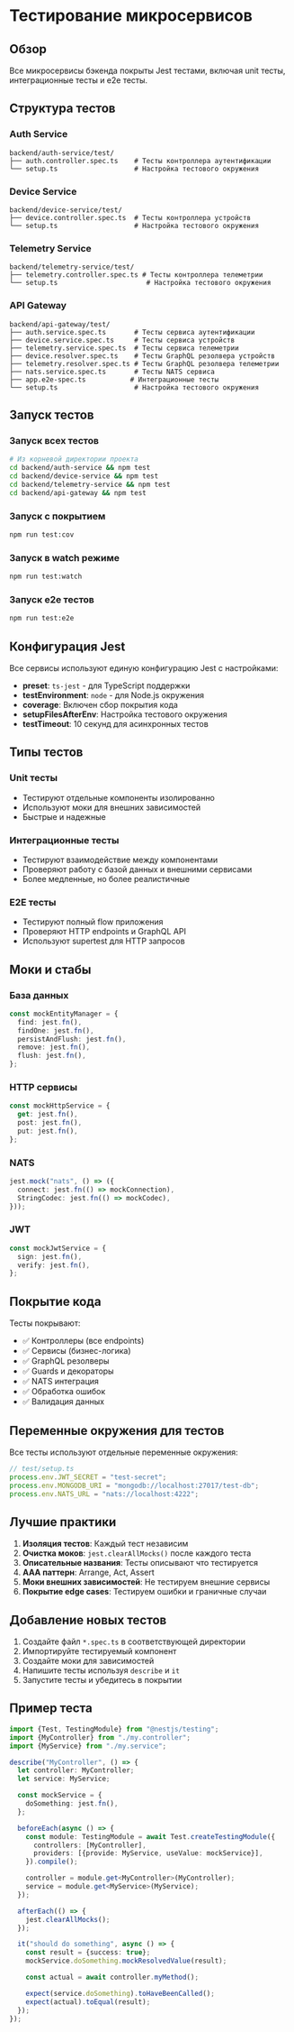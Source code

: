 # Тестирование микросервисов

## Обзор

Все микросервисы бэкенда покрыты Jest тестами, включая unit тесты, интеграционные тесты и e2e тесты.

## Структура тестов

### Auth Service

```
backend/auth-service/test/
├── auth.controller.spec.ts    # Тесты контроллера аутентификации
└── setup.ts                   # Настройка тестового окружения
```

### Device Service

```
backend/device-service/test/
├── device.controller.spec.ts  # Тесты контроллера устройств
└── setup.ts                   # Настройка тестового окружения
```

### Telemetry Service

```
backend/telemetry-service/test/
├── telemetry.controller.spec.ts # Тесты контроллера телеметрии
└── setup.ts                      # Настройка тестового окружения
```

### API Gateway

```
backend/api-gateway/test/
├── auth.service.spec.ts       # Тесты сервиса аутентификации
├── device.service.spec.ts     # Тесты сервиса устройств
├── telemetry.service.spec.ts  # Тесты сервиса телеметрии
├── device.resolver.spec.ts    # Тесты GraphQL резолвера устройств
├── telemetry.resolver.spec.ts # Тесты GraphQL резолвера телеметрии
├── nats.service.spec.ts       # Тесты NATS сервиса
├── app.e2e-spec.ts           # Интеграционные тесты
└── setup.ts                   # Настройка тестового окружения
```

## Запуск тестов

### Запуск всех тестов

```bash
# Из корневой директории проекта
cd backend/auth-service && npm test
cd backend/device-service && npm test
cd backend/telemetry-service && npm test
cd backend/api-gateway && npm test
```

### Запуск с покрытием

```bash
npm run test:cov
```

### Запуск в watch режиме

```bash
npm run test:watch
```

### Запуск e2e тестов

```bash
npm run test:e2e
```

## Конфигурация Jest

Все сервисы используют единую конфигурацию Jest с настройками:

- **preset**: `ts-jest` - для TypeScript поддержки
- **testEnvironment**: `node` - для Node.js окружения
- **coverage**: Включен сбор покрытия кода
- **setupFilesAfterEnv**: Настройка тестового окружения
- **testTimeout**: 10 секунд для асинхронных тестов

## Типы тестов

### Unit тесты

- Тестируют отдельные компоненты изолированно
- Используют моки для внешних зависимостей
- Быстрые и надежные

### Интеграционные тесты

- Тестируют взаимодействие между компонентами
- Проверяют работу с базой данных и внешними сервисами
- Более медленные, но более реалистичные

### E2E тесты

- Тестируют полный flow приложения
- Проверяют HTTP endpoints и GraphQL API
- Используют supertest для HTTP запросов

## Моки и стабы

### База данных

```typescript
const mockEntityManager = {
  find: jest.fn(),
  findOne: jest.fn(),
  persistAndFlush: jest.fn(),
  remove: jest.fn(),
  flush: jest.fn(),
};
```

### HTTP сервисы

```typescript
const mockHttpService = {
  get: jest.fn(),
  post: jest.fn(),
  put: jest.fn(),
};
```

### NATS

```typescript
jest.mock("nats", () => ({
  connect: jest.fn(() => mockConnection),
  StringCodec: jest.fn(() => mockCodec),
}));
```

### JWT

```typescript
const mockJwtService = {
  sign: jest.fn(),
  verify: jest.fn(),
};
```

## Покрытие кода

Тесты покрывают:

- ✅ Контроллеры (все endpoints)
- ✅ Сервисы (бизнес-логика)
- ✅ GraphQL резолверы
- ✅ Guards и декораторы
- ✅ NATS интеграция
- ✅ Обработка ошибок
- ✅ Валидация данных

## Переменные окружения для тестов

Все тесты используют отдельные переменные окружения:

```typescript
// test/setup.ts
process.env.JWT_SECRET = "test-secret";
process.env.MONGODB_URI = "mongodb://localhost:27017/test-db";
process.env.NATS_URL = "nats://localhost:4222";
```

## Лучшие практики

1. **Изоляция тестов**: Каждый тест независим
2. **Очистка моков**: `jest.clearAllMocks()` после каждого теста
3. **Описательные названия**: Тесты описывают что тестируется
4. **AAA паттерн**: Arrange, Act, Assert
5. **Моки внешних зависимостей**: Не тестируем внешние сервисы
6. **Покрытие edge cases**: Тестируем ошибки и граничные случаи

## Добавление новых тестов

1. Создайте файл `*.spec.ts` в соответствующей директории
2. Импортируйте тестируемый компонент
3. Создайте моки для зависимостей
4. Напишите тесты используя `describe` и `it`
5. Запустите тесты и убедитесь в покрытии

## Пример теста

```typescript
import {Test, TestingModule} from "@nestjs/testing";
import {MyController} from "./my.controller";
import {MyService} from "./my.service";

describe("MyController", () => {
  let controller: MyController;
  let service: MyService;

  const mockService = {
    doSomething: jest.fn(),
  };

  beforeEach(async () => {
    const module: TestingModule = await Test.createTestingModule({
      controllers: [MyController],
      providers: [{provide: MyService, useValue: mockService}],
    }).compile();

    controller = module.get<MyController>(MyController);
    service = module.get<MyService>(MyService);
  });

  afterEach(() => {
    jest.clearAllMocks();
  });

  it("should do something", async () => {
    const result = {success: true};
    mockService.doSomething.mockResolvedValue(result);

    const actual = await controller.myMethod();

    expect(service.doSomething).toHaveBeenCalled();
    expect(actual).toEqual(result);
  });
});
```
